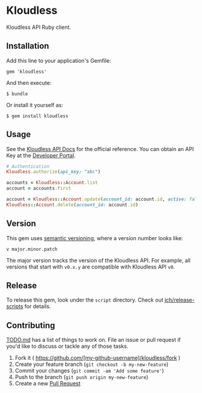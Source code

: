 # Kloudless

Kloudless API Ruby client.

## Installation

Add this line to your application's Gemfile:

    gem 'kloudless'

And then execute:

    $ bundle

Or install it yourself as:

    $ gem install kloudless

## Usage

See the [Kloudless API Docs](https://developers.kloudless.com/docs) for the
official reference. You can obtain an API Key at the [Developer
Portal](https://developers.kloudless.com/).

```ruby
# Authentication
Kloudless.authorize(api_key: "abc")

accounts = Kloudless::Account.list
account = accounts.first

account = Kloudless::Account.update(account_id: account.id, active: false)
Kloudless::Account.delete(account_id: account.id)
```

## Version

This gem uses [semantic versioning](http://semver.org), where a version number
looks like:

```
v major.minor.patch
```

The major version tracks the version of the Kloudless API. For example, all
versions that start with `v0.x.y` are compatible with Kloudless API `v0`.

## Release

To release this gem, look under the `script` directory. Check out
[jch/release-scripts](https://github.com/jch/release-scripts) for details.

## Contributing

[TODO.md](TODO.md) has a list of things to work on. File an issue or pull
request if you'd like to discuss or tackle any of those tasks.

1. Fork it ( https://github.com/[my-github-username]/kloudless/fork )
2. Create your feature branch (`git checkout -b my-new-feature`)
3. Commit your changes (`git commit -am 'Add some feature'`)
4. Push to the branch (`git push origin my-new-feature`)
5. Create a new [Pull Request](https://help.github.com/send-pull-requests/)
